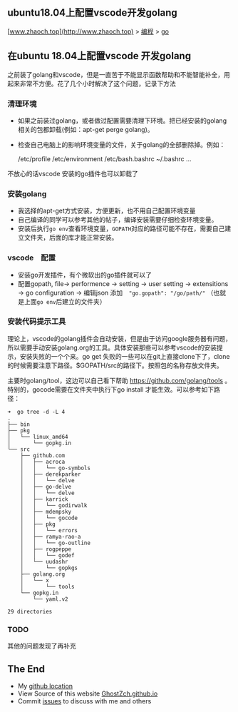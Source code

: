 ## ubuntu18.04上配置vscode开发golang

[www.zhaoch.top](http://www.zhaoch.top) > [编程](http://www.zhaoch.top/编程) > [go](http://www.zhaoch.top/编程/go)

## 在ubuntu 18.04上配置vscode 开发golang

之前装了golang和vscode，但是一直苦于不能显示函数帮助和不能智能补全，用起来非常不方便。花了几个小时解决了这个问题，记录下方法

### 清理环境

+ 如果之前装过golang，或者做过配置需要清理下环境。把已经安装的golang相关的包都卸载(例如：apt-get perge golang)。
+ 检查自己电脑上的影响环境变量的文件，关于golang的全部删除掉。例如：

    /etc/profile
    /etc/environment
    /etc/bash.bashrc
    ~/.bashrc
    ...

不放心的话vscode 安装的go插件也可以卸载了

### 安装golang

+ 我选择的apt-get方式安装，方便更新，也不用自己配置环境变量
+ 自己编译的同学可以参考其他的帖子，编译安装需要仔细检查环境变量。 
+ 安装后执行`go env`查看环境变量，`GOPATH`对应的路径可能不存在，需要自己建立文件夹，后面的库才能正常安装。

### vscode　配置

+ 安装go开发插件，有个微软出的go插件就可以了
+ 配置gopath, file-> performence -> setting -> user setting -> extensitions -> go configuration -> 编辑json 添加　`"go.gopath": "/go/path/"` （也就是上面`go env`后建立的文件夹）

### 安装代码提示工具

理论上，vscode的golang插件会自动安装，但是由于访问google服务器有问题，所以需要手动安装golang.org的工具。具体安装那些可以参考vscode的安装提示，安装失败的一个个来。go get 失败的一些可以在git上直接clone下了，clone的时候需要注意下路径。$GOPATH/src的路径下。按照包的名称存放文件夹。

主要时golang/tool，这边可以自己看下帮助 https://github.com/golang/tools 。特别的，gocode需要在文件夹中执行下go install 才能生效。可以参考如下路径：

    ➜  go tree -d -L 4
    .
    ├── bin
    ├── pkg
    │   └── linux_amd64
    │       └── gopkg.in
    └── src
        ├── github.com
        │   ├── acroca
        │   │   └── go-symbols
        │   ├── derekparker
        │   │   └── delve
        │   ├── go-delve
        │   │   └── delve
        │   ├── karrick
        │   │   └── godirwalk
        │   ├── mdempsky
        │   │   └── gocode
        │   ├── pkg
        │   │   └── errors
        │   ├── ramya-rao-a
        │   │   └── go-outline
        │   ├── rogpeppe
        │   │   └── godef
        │   └── uudashr
        │       └── gopkgs
        ├── golang.org
        │   └── x
        │       └── tools
        └── gopkg.in
            └── yaml.v2

    29 directories

### TODO

其他的问题发现了再补充
## The End

+ My [github location](https://github.com/GhostZCH/)
+ View Source of this website [GhostZch.github.io](https://github.com/GhostZCH/GhostZch.github.io/)
+ Commit [issues](https://github.com/GhostZCH/GhostZch.github.io/issues) to discuss with me and others
